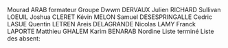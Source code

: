 Mourad ARAB formateur
Groupe Dwwm
DERVAUX Julien
RICHARD Sullivan
LOEUIL Joshua
CLERET Kévin
MELON Samuel
DESESPRINGALLE Cedric
LASUE Quentin
LETREN Areis
DELAGRANDE Nicolas
LAMY Franck
LAPORTE Matthieu
GHALEM Karim
BENARAB Nordine
Liste terminé
Liste des absent:

